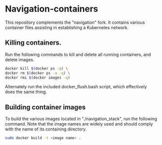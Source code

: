 # Navigation-containers
This repository complements the "navigation" fork. It contains various container files assisting in establishing a Kubernetes network.

## Killing containers.

Run the following commands to kill and delete all running containers, and delete images.
``` bash
docker kill $(docker ps -q) \
docker rm $(docker ps -a -q) \
docker rmi $(docker images -q)
```
Alternately run the included docker_flush.bash script, which effectively does the same thing.

## Building container images

To build the various images located in "./navigation_stack", run the following command. Note that the image names are widely used and should comply with the name of its containing directory. 
``` bash
sudo docker build -t <image name> .
```
